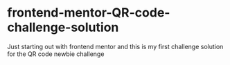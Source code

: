 # frontend-mentor-QR-code-challenge-solution
Just starting out with frontend mentor and this is my first challenge solution for the QR code newbie challenge
